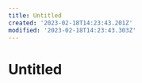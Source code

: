 ```yaml
---
title: Untitled
created: '2023-02-18T14:23:43.201Z'
modified: '2023-02-18T14:23:43.303Z'
---
```


# Untitled
